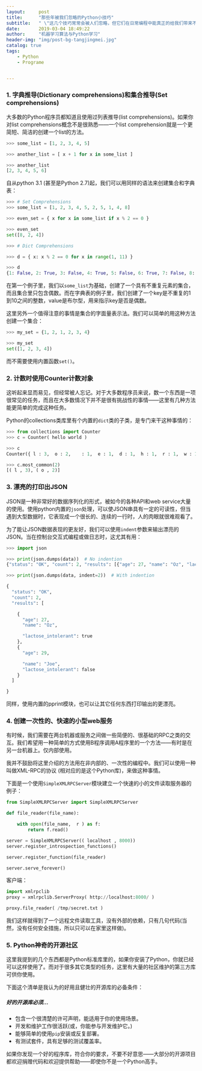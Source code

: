 ```yaml
---
layout:     post
title:      "那些年被我们忽略的Python小技巧"
subtitle:   " \"这几个技巧常常会被人们忽略，但它们在日常编程中能真正的给我们带来不少帮助。\" "
date:       2019-03-04 18:49:22
author:     "机器学习算法与Python学习"
header-img: "img/post-bg-tangjingmei.jpg"
catalog: true
tags:
    - Python
    - Programe


---
```




### **1. 字典推导(Dictionary comprehensions)和集合推导(Set comprehensions)**

大多数的Python程序员都知道且使用过列表推导(list comprehensions)。如果你对list comprehensions概念不是很熟悉——一个list comprehension就是一个更简短、简洁的创建一个list的方法。

```python
>>> some_list = [1, 2, 3, 4, 5]

>>> another_list = [ x + 1 for x in some_list ]

>>> another_list
[2, 3, 4, 5, 6]
```

自从python 3.1 (甚至是Python 2.7)起，我们可以用同样的语法来创建集合和字典表：

```python
>>> # Set Comprehensions
>>> some_list = [1, 2, 3, 4, 5, 2, 5, 1, 4, 8]

>>> even_set = { x for x in some_list if x % 2 == 0 }

>>> even_set
set([8, 2, 4])

>>> # Dict Comprehensions

>>> d = { x: x % 2 == 0 for x in range(1, 11) }

>>> d
{1: False, 2: True, 3: False, 4: True, 5: False, 6: True, 7: False, 8: True, 9: False, 10: True}
```

在第一个例子里，我们以`some_list`为基础，创建了一个具有不重复元素的集合，而且集合里只包含偶数。而在字典表的例子里，我们创建了一个key是不重复的1到10之间的整数，value是布尔型，用来指示key是否是偶数。

这里另外一个值得注意的事情是集合的字面量表示法。我们可以简单的用这种方法创建一个集合：

```python
>>> my_set = {1, 2, 1, 2, 3, 4}

>>> my_set
set([1, 2, 3, 4])
```

而不需要使用内置函数`set()`。

### **2. 计数时使用Counter计数对象**

这听起来显而易见，但经常被人忘记。对于大多数程序员来说，数一个东西是一项很常见的任务，而且在大多数情况下并不是很有挑战性的事情——这里有几种方法能更简单的完成这种任务。

Python的collections类库里有个内置的`dict`类的子类，是专门来干这种事情的：

```python
>>> from collections import Counter
>>> c = Counter( hello world )

>>> c
Counter({ l : 3,  o : 2,    : 1,  e : 1,  d : 1,  h : 1,  r : 1,  w : 1})

>>> c.most_common(2)
[( l , 3), ( o , 2)]
```

### **3. 漂亮的打印出JSON**

JSON是一种非常好的数据序列化的形式，被如今的各种API和web service大量的使用。使用python内置的`json`处理，可以使JSON串具有一定的可读性，但当遇到大型数据时，它表现成一个很长的、连续的一行时，人的肉眼就很难观看了。

为了能让JSON数据表现的更友好，我们可以使用`indent`参数来输出漂亮的JSON。当在控制台交互式编程或做日志时，这尤其有用：

```python
>>> import json

>>> print(json.dumps(data))  # No indention
{"status": "OK", "count": 2, "results": [{"age": 27, "name": "Oz", "lactose_intolerant": true}, {"age": 29, "name": "Joe", "lactose_intolerant": false}]}

>>> print(json.dumps(data, indent=2))  # With indention

{
  "status": "OK",
  "count": 2,
  "results": [

    {
      "age": 27,
      "name": "Oz",

      "lactose_intolerant": true
    },
    {
      "age": 29,

      "name": "Joe",
      "lactose_intolerant": false
    }
  ]

}
```

同样，使用内置的pprint模块，也可以让其它任何东西打印输出的更漂亮。

### **4. 创建一次性的、快速的小型web服务**

有时候，我们需要在两台机器或服务之间做一些简便的、很基础的RPC之类的交互。我们希望用一种简单的方式使用B程序调用A程序里的一个方法——有时是在另一台机器上。仅内部使用。

我并不鼓励将这里介绍的方法用在非内部的、一次性的编程中。我们可以使用一种叫做XML-RPC的协议 (相对应的是这个Python库)，来做这种事情。

下面是一个使用`SimpleXMLRPCServer`模块建立一个快速的小的文件读取服务器的例子：

```python
from SimpleXMLRPCServer import SimpleXMLRPCServer

def file_reader(file_name):

    with open(file_name,  r ) as f:
        return f.read()

server = SimpleXMLRPCServer(( localhost , 8000))
server.register_introspection_functions()

server.register_function(file_reader)

server.serve_forever()
```

客户端：

```python
import xmlrpclib
proxy = xmlrpclib.ServerProxy( http://localhost:8000/ )

proxy.file_reader( /tmp/secret.txt )
```

我们这样就得到了一个远程文件读取工具，没有外部的依赖，只有几句代码(当然，没有任何安全措施，所以只可以在家里这样做)。

### **5. Python神奇的开源社区**

这里我提到的几个东西都是Python标准库里的，如果你安装了Python，你就已经可以这样使用了。而对于很多其它类型的任务，这里有大量的社区维护的第三方库可供你使用。

下面这个清单是我认为的好用且健壮的开源库的必备条件：

##### 好的开源库必须…

- 包含一个很清楚的许可声明，能适用于你的使用场景。
- 开发和维护工作很活跃(或，你能参与开发维护它。)
- 能够简单的使用`pip`安装或反复部署。
- 有测试套件，具有足够的测试覆盖率。

如果你发现一个好的程序库，符合你的要求，不要不好意思——大部分的开源项目都欢迎捐赠代码和欢迎提供帮助——即使你不是一个Python高手。